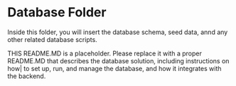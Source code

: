# Database Folder

Inside this folder, you will insert the database schema, seed data, annd any other related database scripts.

THIS README.MD is a placeholder. Please replace it with a proper README.MD that describes the database solution, including instructions on how| to set up, run, and manage the database, and how it integrates with the backend.

